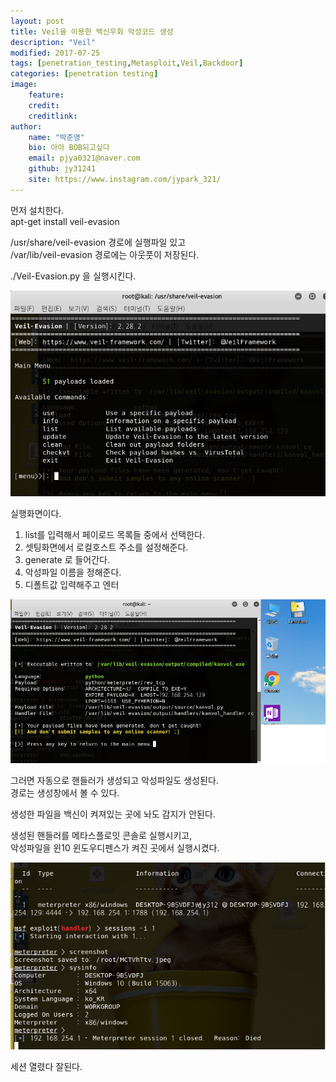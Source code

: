 ```yaml
---
layout: post
title: Veil을 이용한 백신우회 악성코드 생성
description: "Veil"
modified: 2017-07-25
tags: [penetration_testing,Metasploit,Veil,Backdoor]
categories: [penetration testing]
image:
    feature:
    credit:
    creditlink:
author:
    name: "박준영"
    bio: 아아 BOB되고싶다
    email: pjya0321@naver.com
    github: jy31241
    site: https://www.instagram.com/jypark_321/
---
```

먼저 설치한다.  
apt-get install veil-evasion  


/usr/share/veil-evasion 경로에 실행파일 있고  
/var/lib/veil-evasion 경로에는 아웃풋이 저장된다.  

./Veil-Evasion.py 을 실행시킨다.  

![1](assets/postimage/Veil1.png)

실행화면이다.  
1. list를 입력해서 페이로드 목록들 중에서 선택한다.  
2. 셋팅화면에서 로컬호스트 주소를 설정해준다.  
3. generate 로 들어간다.  
4. 악성파일 이름을 정해준다.  
5. 디폴트값 입력해주고 엔터  

![2](assets/postimage/Veil2.png)

그러면 자동으로 핸들러가 생성되고 악성파일도 생성된다.  
경로는 생성창에서 볼 수 있다.  

생성한 파일을 백신이 켜져있는 곳에 놔도 감지가 안된다.  

생성된 핸들러를 메타스플로잇 콘솔로 실행시키고,  
악성파일을 윈10 윈도우디펜스가 켜진 곳에서 실행시켰다.  

![3](assets/postimage/Veil3.png)  

세션 열렸다 잘된다.